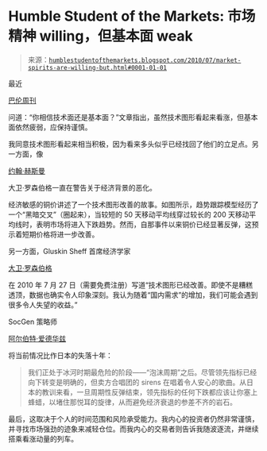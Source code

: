 <!--yml

分类：未分类

日期：2024-05-18 04:43:15

-->

# Humble Student of the Markets: 市场精神 willing，但基本面 weak

> 来源：[`humblestudentofthemarkets.blogspot.com/2010/07/market-spirits-are-willing-but.html#0001-01-01`](https://humblestudentofthemarkets.blogspot.com/2010/07/market-spirits-are-willing-but.html#0001-01-01)

最近

[巴伦周刊](http://online.barrons.com/article/SB50001424052970203986404575394871082041504.html)

问道：“你相信技术面还是基本面？”文章指出，虽然技术图形看起来看涨，但基本面依然疲弱，应保持谨慎。

我同意技术图形看起来相当积极，因为看来多头似乎已经找回了他们的立足点。另一方面，像

[约翰·赫斯曼](http://www.hussmanfunds.com/wmc/wmc100726.htm)

大卫·罗森伯格一直在警告关于经济背景的恶化。

经济敏感的铜价讲述了一个技术图形改善的故事。如图所示，趋势跟踪模型经历了一个“黑暗交叉”（圈起来），当较短的 50 天移动平均线穿过较长的 200 天移动平均线时，表明市场将进入下跌趋势。然而，自那事件以来铜价已经显著反弹，这预示着短期价格将进一步改善。

另一方面，Gluskin Sheff 首席经济学家

[大卫·罗森伯格](https://ems.gluskinsheff.net/Articles/Breakfast_with_Dave_072710.pdf)

在 2010 年 7 月 27 日（需要免费注册）写道“技术图形已经改善。即使不是糟糕透顶，数据也确实令人印象深刻。我认为随着“国内需求”的增加，我们可能会遇到很多令人失望的收益。”

SocGen 策略师

[阿尔伯特·爱德华兹](http://ftalphaville.ft.com/blog/2010/07/27/299141/for-edwards-the-worlds-still-turning-japanese/)

将当前情况比作日本的失落十年：

> 我们正处于冰河时期最危险的阶段——“泡沫周期”之后。尽管领先指标已经向下转变是明确的，但卖方合唱团的 sirens 在唱着令人安心的歌曲。从日本的教训来看，一旦周期性反弹结束，领先指标的任何下跌都应该让你塞上蜂蜡，以堵住那悦耳的旋律，从而避免经济衰退的参差不齐的岩石。

最后，这取决于个人的时间范围和风险承受能力。我内心的投资者仍然非常谨慎，并寻找市场强劲的迹象来减轻仓位。而我内心的交易者则告诉我随波逐流，并继续搭乘看涨动量的列车。
